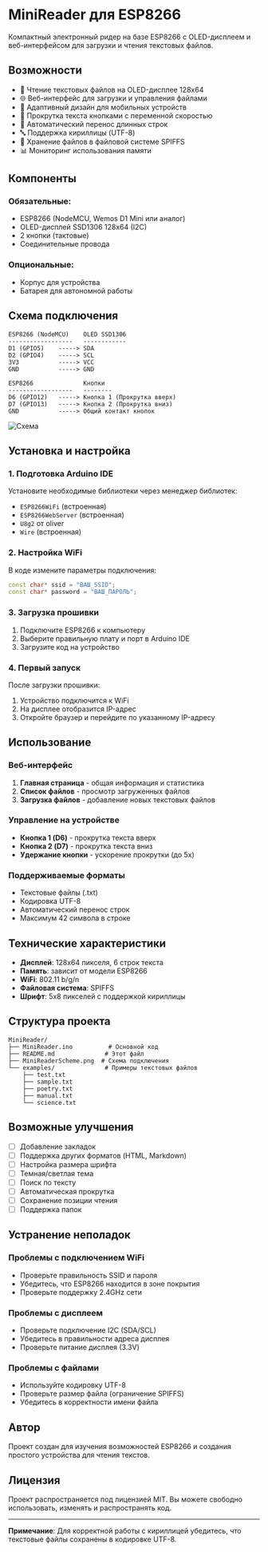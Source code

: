 # MiniReader для ESP8266

Компактный электронный ридер на базе ESP8266 с OLED-дисплеем и веб-интерфейсом для загрузки и чтения текстовых файлов.

## Возможности

- 📖 Чтение текстовых файлов на OLED-дисплее 128x64
- 🌐 Веб-интерфейс для загрузки и управления файлами
- 📱 Адаптивный дизайн для мобильных устройств
- 🔄 Прокрутка текста кнопками с переменной скоростью
- 📝 Автоматический перенос длинных строк
- 🔤 Поддержка кириллицы (UTF-8)
- 💾 Хранение файлов в файловой системе SPIFFS
- 📊 Мониторинг использования памяти

## Компоненты

### Обязательные:
- ESP8266 (NodeMCU, Wemos D1 Mini или аналог)
- OLED-дисплей SSD1306 128x64 (I2C)
- 2 кнопки (тактовые)
- Соединительные провода

### Опциональные:
- Корпус для устройства
- Батарея для автономной работы

## Схема подключения

```
ESP8266 (NodeMCU)    OLED SSD1306
------------------   ------------
D1 (GPIO5)    -----> SDA
D2 (GPIO4)    -----> SCL
3V3           -----> VCC
GND           -----> GND

ESP8266              Кнопки
------------------   --------
D6 (GPIO12)   -----> Кнопка 1 (Прокрутка вверх)
D7 (GPIO13)   -----> Кнопка 2 (Прокрутка вниз)
GND           -----> Общий контакт кнопок
```

![Cхема](MiniReaderScheme.png)

## Установка и настройка

### 1. Подготовка Arduino IDE

Установите необходимые библиотеки через менеджер библиотек:
- `ESP8266WiFi` (встроенная)
- `ESP8266WebServer` (встроенная)
- `U8g2` от oliver
- `Wire` (встроенная)

### 2. Настройка WiFi

В коде измените параметры подключения:
```cpp
const char* ssid = "ВАШ_SSID";
const char* password = "ВАШ_ПАРОЛЬ";
```

### 3. Загрузка прошивки

1. Подключите ESP8266 к компьютеру
2. Выберите правильную плату и порт в Arduino IDE
3. Загрузите код на устройство

### 4. Первый запуск

После загрузки прошивки:
1. Устройство подключится к WiFi
2. На дисплее отобразится IP-адрес
3. Откройте браузер и перейдите по указанному IP-адресу

## Использование

### Веб-интерфейс

1. **Главная страница** - общая информация и статистика
2. **Список файлов** - просмотр загруженных файлов
3. **Загрузка файлов** - добавление новых текстовых файлов

### Управление на устройстве

- **Кнопка 1 (D6)** - прокрутка текста вверх
- **Кнопка 2 (D7)** - прокрутка текста вниз
- **Удержание кнопки** - ускорение прокрутки (до 5x)

### Поддерживаемые форматы

- Текстовые файлы (.txt)
- Кодировка UTF-8
- Автоматический перенос строк
- Максимум 42 символа в строке

## Технические характеристики

- **Дисплей**: 128x64 пикселя, 6 строк текста
- **Память**: зависит от модели ESP8266
- **WiFi**: 802.11 b/g/n
- **Файловая система**: SPIFFS
- **Шрифт**: 5x8 пикселей с поддержкой кириллицы

## Структура проекта

```
MiniReader/
├── MiniReader.ino          # Основной код
├── README.md              # Этот файл
├── MiniReaderScheme.png  # Схема подключения
└── examples/              # Примеры текстовых файлов
    ├── test.txt
    ├── sample.txt
    ├── poetry.txt 
    ├── manual.txt
    └── science.txt
```

## Возможные улучшения

- [ ] Добавление закладок
- [ ] Поддержка других форматов (HTML, Markdown)
- [ ] Настройка размера шрифта
- [ ] Темная/светлая тема
- [ ] Поиск по тексту
- [ ] Автоматическая прокрутка
- [ ] Сохранение позиции чтения
- [ ] Поддержка папок

## Устранение неполадок

### Проблемы с подключением WiFi
- Проверьте правильность SSID и пароля
- Убедитесь, что ESP8266 находится в зоне покрытия
- Проверьте поддержку 2.4GHz сети

### Проблемы с дисплеем
- Проверьте подключение I2C (SDA/SCL)
- Убедитесь в правильности адреса дисплея
- Проверьте питание дисплея (3.3V)

### Проблемы с файлами
- Используйте кодировку UTF-8
- Проверьте размер файла (ограничение SPIFFS)
- Убедитесь в корректности имени файла

## Автор

Проект создан для изучения возможностей ESP8266 и создания простого устройства для чтения текстов.

## Лицензия

Проект распространяется под лицензией MIT. Вы можете свободно использовать, изменять и распространять код.

---

**Примечание**: Для корректной работы с кириллицей убедитесь, что текстовые файлы сохранены в кодировке UTF-8.